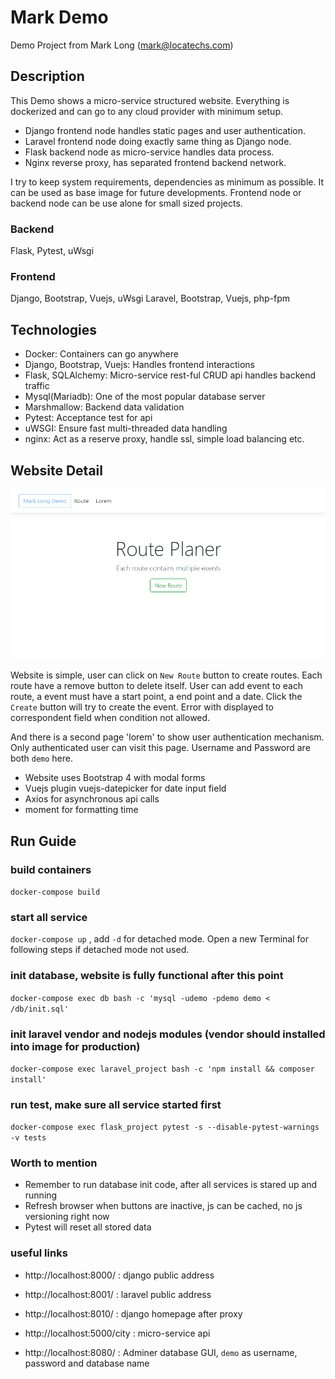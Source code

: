 # Mark Demo

Demo Project from Mark Long (mark@locatechs.com)

## Description

This Demo shows a micro-service structured website. Everything is dockerized and can go to any cloud provider with minimum setup.

- Django frontend node handles static pages and user authentication.
- Laravel frontend node doing exactly same thing as Django node.
- Flask backend node as micro-service handles data process.
- Nginx reverse proxy, has separated frontend backend network.

I try to keep system requirements, dependencies as minimum as possible. It can be used as base image for future developments. Frontend node or backend node can be use alone for small sized projects.

### Backend

Flask, Pytest, uWsgi

### Frontend

Django, Bootstrap, Vuejs, uWsgi
Laravel, Bootstrap, Vuejs, php-fpm

## Technologies

- Docker: Containers can go anywhere
- Django, Bootstrap, Vuejs: Handles frontend interactions
- Flask, SQLAlchemy: Micro-service rest-ful CRUD api handles backend traffic
- Mysql(Mariadb): One of the most popular database server
- Marshmallow: Backend data validation
- Pytest: Acceptance test for api
- uWSGI: Ensure fast multi-threaded data handling
- nginx: Act as a reserve proxy, handle ssl, simple load balancing etc.

## Website Detail

![alt text](/images/index.PNG?raw=true "home page")

Website is simple, user can click on `New Route` button to create routes. Each route have a remove button to delete itself.
User can add event to each route, a event must have a start point, a end point and a date. Click the `Create` button will try to create the event. Error with displayed to correspondent field when condition not allowed.

And there is a second page 'lorem' to show user authentication mechanism. Only authenticated user can visit this page. Username and Password are both `demo` here.

- Website uses Bootstrap 4 with modal forms
- Vuejs plugin vuejs-datepicker for date input field
- Axios for asynchronous api calls
- moment for formatting time

## Run Guide

### build containers

`docker-compose build`

### start all service

`docker-compose up` , add `-d` for detached mode. Open a new Terminal for following steps if detached mode not used.

### init database, website is fully functional after this point

`docker-compose exec db bash -c 'mysql -udemo -pdemo demo < /db/init.sql'`

### init laravel vendor and nodejs modules (vendor should installed into image for production)

`docker-compose exec laravel_project bash -c 'npm install && composer install'`

### run test, make sure all service started first

`docker-compose exec flask_project pytest -s --disable-pytest-warnings -v tests`

### Worth to mention

- Remember to run database init code, after all services is stared up and running
- Refresh browser when buttons are inactive, js can be cached, no js versioning right now
- Pytest will reset all stored data

### useful links

- http://localhost:8000/ : django public address
- http://localhost:8001/ : laravel public address

- http://localhost:8010/ : django homepage after proxy
- http://localhost:5000/city : micro-service api
- http://localhost:8080/ : Adminer database GUI, `demo` as username, password and database name
